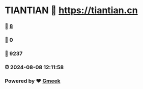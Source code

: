 # TIANTIAN :link: https://tiantian.cn 
### :page_facing_up: [8](https://tiantian.cn/tag.html) 
### :speech_balloon: 0 
### :hibiscus: 9237 
### :alarm_clock: 2024-08-08 12:11:58 
### Powered by :heart: [Gmeek](https://github.com/Meekdai/Gmeek)
